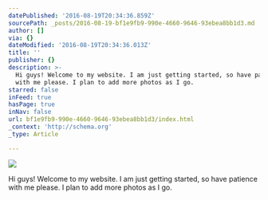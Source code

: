 ```yaml
---
datePublished: '2016-08-19T20:34:36.859Z'
sourcePath: _posts/2016-08-19-bf1e9fb9-990e-4660-9646-93ebea8bb1d3.md
author: []
via: {}
dateModified: '2016-08-19T20:34:36.013Z'
title: ''
publisher: {}
description: >-
  Hi guys! Welcome to my website. I am just getting started, so have patience
  with me please. I plan to add more photos as I go. 
starred: false
inFeed: true
hasPage: true
inNav: false
url: bf1e9fb9-990e-4660-9646-93ebea8bb1d3/index.html
_context: 'http://schema.org'
_type: Article

---
```

![](https://the-grid-user-content.s3-us-west-2.amazonaws.com/6d58d065-a174-4aa3-8d67-09c4ebc44238.jpg)

Hi guys! Welcome to my website. I am just getting started, so have patience with me please. I plan to add more photos as I go.